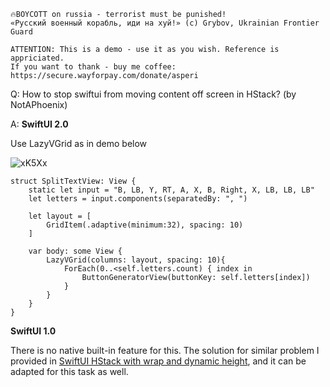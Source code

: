 ```
🔥BOYCOTT on russia - terrorist must be punished!
«Русский военный корабль, иди на хуй!» (c) Grybov, Ukrainian Frontier Guard

ATTENTION: This is a demo - use it as you wish. Reference is appriciated.
If you want to thank - buy me coffee: https://secure.wayforpay.com/donate/asperi
```

Q: How to stop swiftui from moving content off screen in HStack? (by NotAPhoenix)

A: **SwiftUI 2.0**

Use LazyVGrid as in demo below

![xK5Xx](https://user-images.githubusercontent.com/62171579/178429634-5da295c2-2d65-4cfe-b3fa-ec95b3499071.png)


```
struct SplitTextView: View {
    static let input = "B, LB, Y, RT, A, X, B, Right, X, LB, LB, LB"
    let letters = input.components(separatedBy: ", ")

    let layout = [
        GridItem(.adaptive(minimum:32), spacing: 10)
    ]

    var body: some View {
        LazyVGrid(columns: layout, spacing: 10){
            ForEach(0..<self.letters.count) { index in
                ButtonGeneratorView(buttonKey: self.letters[index])
            }
        }
    }
}
```

**SwiftUI 1.0**

There is no native built-in feature for this. The solution for similar problem I provided in [SwiftUI HStack with wrap and dynamic height](https://github.com/Asperi-Demo/4SwiftUI/blob/master/Answers/HStack_with_wrap_dynamic_height.md), and it can be adapted for this task as well.
